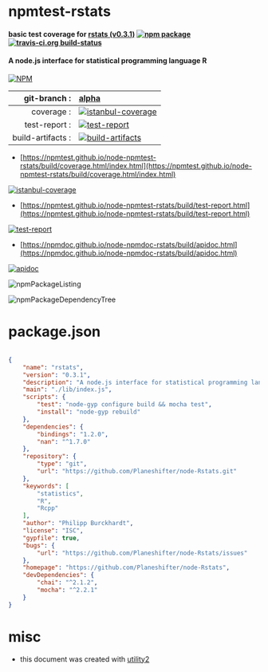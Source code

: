 # npmtest-rstats

#### basic test coverage for  [rstats (v0.3.1)](https://github.com/Planeshifter/node-Rstats)  [![npm package](https://img.shields.io/npm/v/npmtest-rstats.svg?style=flat-square)](https://www.npmjs.org/package/npmtest-rstats) [![travis-ci.org build-status](https://api.travis-ci.org/npmtest/node-npmtest-rstats.svg)](https://travis-ci.org/npmtest/node-npmtest-rstats)

#### A node.js interface for statistical programming language R

[![NPM](https://nodei.co/npm/rstats.png?downloads=true&downloadRank=true&stars=true)](https://www.npmjs.com/package/rstats)

| git-branch : | [alpha](https://github.com/npmtest/node-npmtest-rstats/tree/alpha)|
|--:|:--|
| coverage : | [![istanbul-coverage](https://npmtest.github.io/node-npmtest-rstats/build/coverage.badge.svg)](https://npmtest.github.io/node-npmtest-rstats/build/coverage.html/index.html)|
| test-report : | [![test-report](https://npmtest.github.io/node-npmtest-rstats/build/test-report.badge.svg)](https://npmtest.github.io/node-npmtest-rstats/build/test-report.html)|
| build-artifacts : | [![build-artifacts](https://npmtest.github.io/node-npmtest-rstats/glyphicons_144_folder_open.png)](https://github.com/npmtest/node-npmtest-rstats/tree/gh-pages/build)|

- [https://npmtest.github.io/node-npmtest-rstats/build/coverage.html/index.html](https://npmtest.github.io/node-npmtest-rstats/build/coverage.html/index.html)

[![istanbul-coverage](https://npmtest.github.io/node-npmtest-rstats/build/screenCapture.buildCi.browser.%252Ftmp%252Fbuild%252Fcoverage.lib.html.png)](https://npmtest.github.io/node-npmtest-rstats/build/coverage.html/index.html)

- [https://npmtest.github.io/node-npmtest-rstats/build/test-report.html](https://npmtest.github.io/node-npmtest-rstats/build/test-report.html)

[![test-report](https://npmtest.github.io/node-npmtest-rstats/build/screenCapture.buildCi.browser.%252Ftmp%252Fbuild%252Ftest-report.html.png)](https://npmtest.github.io/node-npmtest-rstats/build/test-report.html)

- [https://npmdoc.github.io/node-npmdoc-rstats/build/apidoc.html](https://npmdoc.github.io/node-npmdoc-rstats/build/apidoc.html)

[![apidoc](https://npmdoc.github.io/node-npmdoc-rstats/build/screenCapture.buildCi.browser.%252Ftmp%252Fbuild%252Fapidoc.html.png)](https://npmdoc.github.io/node-npmdoc-rstats/build/apidoc.html)

![npmPackageListing](https://npmtest.github.io/node-npmtest-rstats/build/screenCapture.npmPackageListing.svg)

![npmPackageDependencyTree](https://npmtest.github.io/node-npmtest-rstats/build/screenCapture.npmPackageDependencyTree.svg)



# package.json

```json

{
    "name": "rstats",
    "version": "0.3.1",
    "description": "A node.js interface for statistical programming language R",
    "main": "./lib/index.js",
    "scripts": {
        "test": "node-gyp configure build && mocha test",
        "install": "node-gyp rebuild"
    },
    "dependencies": {
        "bindings": "1.2.0",
        "nan": "^1.7.0"
    },
    "repository": {
        "type": "git",
        "url": "https://github.com/Planeshifter/node-Rstats.git"
    },
    "keywords": [
        "statistics",
        "R",
        "Rcpp"
    ],
    "author": "Philipp Burckhardt",
    "license": "ISC",
    "gypfile": true,
    "bugs": {
        "url": "https://github.com/Planeshifter/node-Rstats/issues"
    },
    "homepage": "https://github.com/Planeshifter/node-Rstats",
    "devDependencies": {
        "chai": "^2.1.2",
        "mocha": "^2.2.1"
    }
}
```



# misc
- this document was created with [utility2](https://github.com/kaizhu256/node-utility2)
